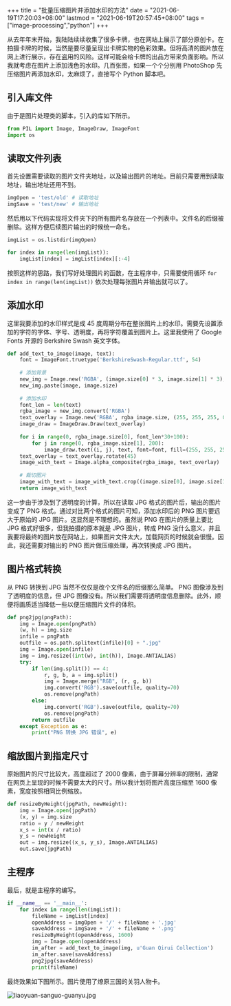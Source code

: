 +++
title = "批量压缩图片并添加水印的方法"
date = "2021-06-19T17:20:03+08:00"
lastmod = "2021-06-19T20:57:45+08:00"
tags = ["image-processing","python"]
+++

从去年年末开始，我陆陆续续收集了很多卡牌，也在网站上展示了部分原创卡。在拍摄卡牌的时候，当然是要尽量呈现出卡牌实物的色彩效果。但将高清的图片放在网上进行展示，存在盗用的风险。这样可能会给卡牌的出品方带来负面影响。所以我就考虑在图片上添加浅色的水印。几百张图，如果一个个分别用 PhotoShop 先压缩图片再添加水印，太麻烦了，直接写个 Python 脚本吧。

## 引入库文件

由于是图片处理类的脚本，引入的库如下所示。

```python
from PIL import Image, ImageDraw, ImageFont
import os
```

## 读取文件列表

首先设置需要读取的图片文件夹地址，以及输出图片的地址。目前只需要用到读取地址，输出地址还用不到。

```python
imgOpen = 'test/old' # 读取地址
imgSave = 'test/new' # 输出地址
```

然后用以下代码实现将文件夹下的所有图片名存放在一个列表中。文件名的后缀被删除。这样方便后续图片输出的时候统一命名。

```python
imgList = os.listdir(imgOpen)

for index in range(len(imgList)):
    imgList[index] = imgList[index][:-4] 
```

按照这样的思路，我们写好处理图片的函数，在主程序中，只需要使用循环 `for index in range(len(imgList))` 依次处理每张图片并输出就可以了。

## 添加水印

这里我要添加的水印样式是成 45 度周期分布在整张图片上的水印。需要先设置添加的字符的字体、字号、透明度，再将字符覆盖到图片上。这里我使用了 Google Fonts 开源的 Berkshire Swash 英文字体。

```python
def add_text_to_image(image, text):
    font = ImageFont.truetype('BerkshireSwash-Regular.ttf', 54)
   
    # 添加背景
    new_img = Image.new('RGBA', (image.size[0] * 3, image.size[1] * 3), (0, 0, 0, 0))
    new_img.paste(image, image.size)
   
    # 添加水印
    font_len = len(text)
    rgba_image = new_img.convert('RGBA')
    text_overlay = Image.new('RGBA', rgba_image.size, (255, 255, 255, 0))
    image_draw = ImageDraw.Draw(text_overlay)
   
    for i in range(0, rgba_image.size[0], font_len*30+100):
        for j in range(0, rgba_image.size[1], 200):
            image_draw.text((i, j), text, font=font, fill=(255, 255, 255, 50))
    text_overlay = text_overlay.rotate(45)
    image_with_text = Image.alpha_composite(rgba_image, text_overlay)
   
    # 裁切图片
    image_with_text = image_with_text.crop((image.size[0], image.size[1], image.size[0] * 2, image.size[1] * 2))
    return image_with_text
```

这一步由于涉及到了透明度的计算，所以在读取 JPG 格式的图片后，输出的图片变成了 PNG 格式。通过对比两个格式的图片可知，添加水印后的 PNG 图片要远大于原始的 JPG 图片。这显然是不理想的。虽然说 PNG 在图片的质量上要比 JPG 格式好很多，但我拍摄的原本就是 JPG 图片，转成 PNG 没什么意义，并且我要将最终的图片放在网站上，如果图片文件太大，加载网页的时候就会很慢。因此，我还需要对输出的 PNG 图片做压缩处理，再次转换成 JPG 图片。

## 图片格式转换

从 PNG 转换到 JPG 当然不仅仅是改个文件名的后缀那么简单。 PNG 图像涉及到了透明度的信息，但 JPG 图像没有。所以我们需要将透明度信息删除。此外，顺便将画质适当降低一些以便压缩图片文件的体积。

```python
def png2jpg(pngPath):
    img = Image.open(pngPath) 
    (w, h) = img.size
    infile = pngPath
    outfile = os.path.splitext(infile)[0] + ".jpg"
    img = Image.open(infile)
    img = img.resize((int(w), int(h)), Image.ANTIALIAS)
    try:
        if len(img.split()) == 4:
            r, g, b, a = img.split()
            img = Image.merge("RGB", (r, g, b))
            img.convert('RGB').save(outfile, quality=70)
            os.remove(pngPath)
        else:
            img.convert('RGB').save(outfile, quality=70)
            os.remove(pngPath)
        return outfile
    except Exception as e:
        print("PNG 转换 JPG 错误", e)
```

## 缩放图片到指定尺寸

原始图片的尺寸比较大，高度超过了 2000 像素，由于屏幕分辨率的限制，通常在网页上呈现的时候不需要太大的尺寸。所以我计划将图片高度压缩至 1600 像素，宽度按照相同比例缩放。

```python
def resizeByHeight(jpgPath, newHeight): 
    img = Image.open(jpgPath) 
    (x, y) = img.size
    ratio = y / newHeight
    x_s = int(x / ratio)
    y_s = newHeight
    out = img.resize((x_s, y_s), Image.ANTIALIAS) 
    out.save(jpgPath)
```

## 主程序

最后，就是主程序的编写。

```python
if __name__ == '__main__':
    for index in range(len(imgList)):
        fileName = imgList[index]
        openAddress = imgOpen + '/' + fileName + '.jpg'
        saveAddress = imgSave + '/' + fileName + '.png'
        resizeByHeight(openAddress, 1600)
        img = Image.open(openAddress)
        im_after = add_text_to_image(img, u'Guan Qirui Collection')
        im_after.save(saveAddress)
        png2jpg(saveAddress)
        print(fileName)
```

最终效果如下图所示。图片使用了燎原三国的关羽人物卡。

![liaoyuan-sanguo-guanyu.jpg](/images/liaoyuan-sanguo-guanyu.jpg)